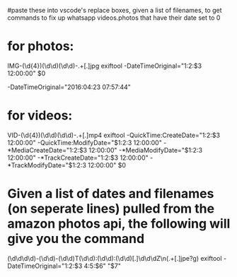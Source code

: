#paste these into vscode's replace boxes, given a list of filenames, to get commands to fix up whatsapp videos.photos that have their date set to 0

# for photos:

IMG-(\d{4})(\d\d)(\d\d)-.+[.]jpg
exiftool -DateTimeOriginal="$1:$2:$3 12:00:00" $0

-DateTimeOriginal="2016:04:23 07:57:44"

# for videos:

VID-(\d{4})(\d\d)(\d\d)-.+[.]mp4
exiftool -QuickTime:CreateDate="$1:$2:$3 12:00:00" -QuickTime:ModifyDate="$1:$2:$3 12:00:00" -*MediaCreateDate="$1:$2:$3 12:00:00" -*MediaModifyDate="$1:$2:$3 12:00:00" -*TrackCreateDate="$1:$2:$3 12:00:00" -*TrackModifyDate="$1:$2:$3 12:00:00" $0

# Given a list of dates and filenames (on seperate lines) pulled from the amazon photos api, the following will give you the command

(\d\d\d\d)-(\d\d)-(\d\d)T(\d\d):(\d\d):(\d\d)[.]\d\d\dZ\n(.+[.]jpe?g)
exiftool -DateTimeOriginal="$1:$2:$3 $4:$5:$6" "$7"
